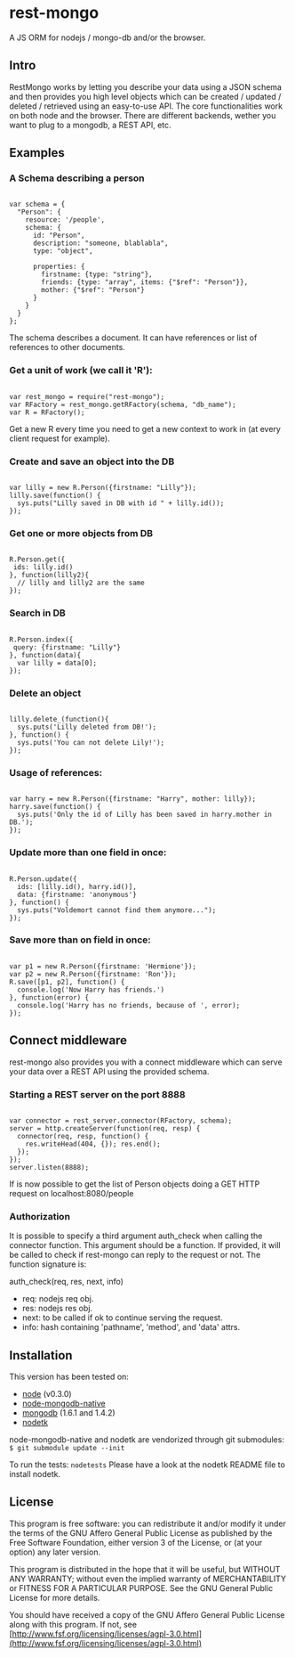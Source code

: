 # rest-mongo
A JS ORM for nodejs / mongo-db and/or the browser.

## Intro

RestMongo works by letting you describe your data using a JSON schema and then 
provides you high level objects which can be created / updated / deleted /
retrieved using an easy-to-use API.
The core functionalities work on both node and the browser. There are different 
backends, wether you want to plug to a mongodb, a REST API, etc.

## Examples

### A Schema describing a person
<pre><code>
var schema = {
  "Person": {
    resource: '/people',
    schema: {
      id: "Person",
      description: "someone, blablabla",
      type: "object",
       
      properties: {
        firstname: {type: "string"},
        friends: {type: "array", items: {"$ref": "Person"}},
        mother: {"$ref": "Person"}
      }
    }
  }
};
</code></pre>

The schema describes a document. It can have references or list of references to
other documents.

### Get a unit of work (we call it 'R'):
<pre><code>
var rest_mongo = require("rest-mongo");
var RFactory = rest_mongo.getRFactory(schema, "db_name");
var R = RFactory();
</code></pre>

Get a new R every time you need to get a new context to work in (at every client request for example).

### Create and save an object into the DB
<pre><code>
var lilly = new R.Person({firstname: "Lilly"});
lilly.save(function() {
  sys.puts("Lilly saved in DB with id " + lilly.id());
});
</code></pre>

### Get one or more objects from DB
<pre><code>
R.Person.get({
 ids: lilly.id()
}, function(lilly2){
  // lilly and lilly2 are the same
});
</code></pre>

### Search in DB
<pre><code>
R.Person.index({
 query: {firstname: "Lilly"}
}, function(data){
  var lilly = data[0];
});
</code></pre>

### Delete an object
<pre><code>
lilly.delete_(function(){
  sys.puts('Lilly deleted from DB!');
}, function() {
  sys.puts('You can not delete Lily!');
});
</code></pre>

### Usage of references:
<pre><code>
var harry = new R.Person({firstname: "Harry", mother: lilly});
harry.save(function() {
  sys.puts('Only the id of Lilly has been saved in harry.mother in DB.');
});
</code></pre>

### Update more than one field in once:
<pre><code>
R.Person.update({
  ids: [lilly.id(), harry.id()], 
  data: {firstname: 'anonymous'}
}, function() {
  sys.puts("Voldemort cannot find them anymore...");
});
</code></pre>


### Save more than on field in once:
<pre><code>
var p1 = new R.Person({firstname: 'Hermione'});
var p2 = new R.Person({firstname: 'Ron'});
R.save([p1, p2], function() {
  console.log('Now Harry has friends.')
}, function(error) {
  console.log('Harry has no friends, because of ', error);
});
</code></pre>

## Connect middleware

rest-mongo also provides you with a connect middleware which can serve your data over
a REST API using the provided schema.

### Starting a REST server on the port 8888
<pre><code>
var connector = rest_server.connector(RFactory, schema);
server = http.createServer(function(req, resp) {
  connector(req, resp, function() {
    res.writeHead(404, {}); res.end();
  });
});
server.listen(8888);
</code></pre>

If is now possible to get the list of Person objects doing a GET HTTP request on localhost:8080/people


### Authorization
It is possible to specify a third argument auth_check when calling the connector 
function.
This argument should be a function. If provided, it will be called to check
if rest-mongo can reply to the request or not. The function signature is:

  auth_check(req, res, next, info)

  - req: nodejs req obj.
  - res: nodejs res obj.
  - next: to be called if ok to continue serving the request.
  - info: hash containing 'pathname', 'method', and 'data' attrs.



## Installation

This version has been tested on: 

  * [node](http://nodejs.org/) (v0.3.0)
  * [node-mongodb-native](http://github.com/christkv/node-mongodb-native/)
  * [mongodb](http://www.mongodb.org/display/DOCS/Downloads) (1.6.1 and 1.4.2)
  * [nodetk](http://github.com/AF83/nodetk)

node-mongodb-native and nodetk are vendorized through git submodules:
`$ git submodule update --init`

To run the tests: `nodetests`
Please have a look at the nodetk README file to install nodetk.



## License

This program is free software: you can redistribute it and/or modify
it under the terms of the GNU Affero General Public License as published by
the Free Software Foundation, either version 3 of the License, or
(at your option) any later version.

This program is distributed in the hope that it will be useful,
but WITHOUT ANY WARRANTY; without even the implied warranty of
MERCHANTABILITY or FITNESS FOR A PARTICULAR PURPOSE.  See the
GNU General Public License for more details.

You should have received a copy of the GNU Affero General Public License
along with this program.  If not, see [http://www.fsf.org/licensing/licenses/agpl-3.0.html](http://www.fsf.org/licensing/licenses/agpl-3.0.html)

